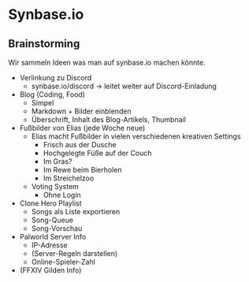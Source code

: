 # Synbase.io

## Brainstorming

Wir sammeln Ideen was man auf synbase.io machen könnte.

- Verlinkung zu Discord
    - synbase.io/discord -> leitet weiter auf Discord-Einladung
- Blog (Coding, Food)
    - Simpel
    - Markdown + Bilder einblenden
    - Überschrift, Inhalt des Blog-Artikels, Thumbnail
- Fußbilder von Elias (jede Woche neue)
    - Elias macht Fußbilder in vielen verschiedenen kreativen Settings
        - Frisch aus der Dusche
        - Hochgelegte Füße auf der Couch
        - Im Gras?
        - Im Rewe beim Bierholen
        - Im Streichelzoo
    - Voting System
        - Ohne Login
- Clone Hero Playlist
    - Songs als Liste exportieren
    - Song-Queue
    - Song-Vorschau
- Palworld Server Info
    - IP-Adresse
    - (Server-Regeln darstellen)
    - Online-Spieler-Zahl 
- (FFXIV Gilden Info)
